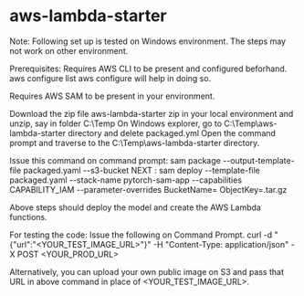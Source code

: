 # aws-lambda-starter

Note: Following set up is tested on Windows environment. The steps may not work on other environment.

Prerequisites:
Requires AWS CLI to be present and configured beforhand.
aws configure list
aws configure will help in doing so.

Requires AWS SAM to be present in your environment.

Download the zip file aws-lambda-starter zip in your local environment and unzip, say in folder C:\Temp
On Windows explorer, go to C:\Temp\aws-lambda-starter directory and delete packaged.yml
Open the command prompt and traverse to the C:\Temp\aws-lambda-starter directory.

Issue this command on command prompt: sam package --output-template-file packaged.yaml --s3-bucket <bucket-name>
NEXT : sam deploy --template-file packaged.yaml --stack-name pytorch-sam-app   --capabilities CAPABILITY_IAM --parameter-overrides BucketName=<bucket-name> ObjectKey=<modelfile>.tar.gz

Above steps should deploy the model and create the AWS Lambda functions.

For testing the code:
Issue the following on Command Prompt.
curl -d "{\"url\":\"<YOUR_TEST_IMAGE_URL>\"}" -H "Content-Type: application/json" -X POST <YOUR_PROD_URL>

Alternatively, you can upload your own public image on S3 and pass that URL in above command in place of <YOUR_TEST_IMAGE_URL>.

